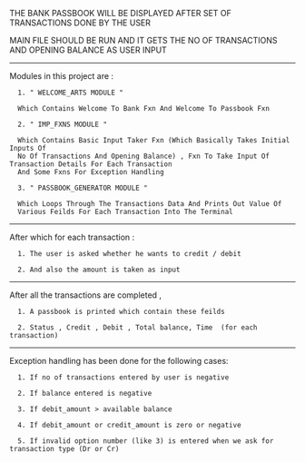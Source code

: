 THE BANK PASSBOOK WILL BE DISPLAYED AFTER SET OF TRANSACTIONS DONE BY THE USER

MAIN FILE SHOULD BE RUN AND IT GETS THE NO OF TRANSACTIONS AND OPENING BALANCE AS USER INPUT

_______________________________________________________________________________________________________________

Modules in this project are :


      1. " WELCOME_ARTS MODULE " 
      
      Which Contains Welcome To Bank Fxn And Welcome To Passbook Fxn

      2. " IMP_FXNS MODULE "
      
      Which Contains Basic Input Taker Fxn (Which Basically Takes Initial Inputs Of
      No Of Transactions And Opening Balance) , Fxn To Take Input Of Transaction Details For Each Transaction
      And Some Fxns For Exception Handling

      3. " PASSBOOK_GENERATOR MODULE " 
      
      Which Loops Through The Transactions Data And Prints Out Value Of
      Various Feilds For Each Transaction Into The Terminal 
      
_______________________________________________________________________________________________________________

After which for each transaction :

      1. The user is asked whether he wants to credit / debit

      2. And also the amount is taken as input

______________________________________________________________________________________________

After all the transactions are completed , 

      1. A passbook is printed which contain these feilds

      2. Status , Credit , Debit , Total balance, Time  (for each transaction)
      
_____________________________________________________________________________________________

Exception handling has been done for the following cases:

      1. If no of transactions entered by user is negative

      2. If balance entered is negative

      3. If debit_amount > available balance

      4. If debit_amount or credit_amount is zero or negative

      5. If invalid option number (like 3) is entered when we ask for transaction type (Dr or Cr)

